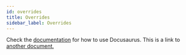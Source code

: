 ```yaml
---
id: overrides
title: Overrides
sidebar_label: Overrides
---
```


Check the [documentation](https://docusaurus.io) for how to use Docusaurus.
This is a link to [another document.](overview.md)